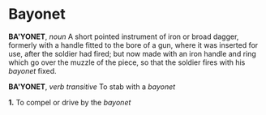 # Bayonet

**BA'YONET**, _noun_ A short pointed instrument of iron or broad dagger, formerly with a handle fitted to the bore of a gun, where it was inserted for use, after the soldier had fired; but now made with an iron handle and ring which go over the muzzle of the piece, so that the soldier fires with his _bayonet_ fixed.

**BA'YONET**, _verb transitive_ To stab with a _bayonet_

**1.** To compel or drive by the _bayonet_